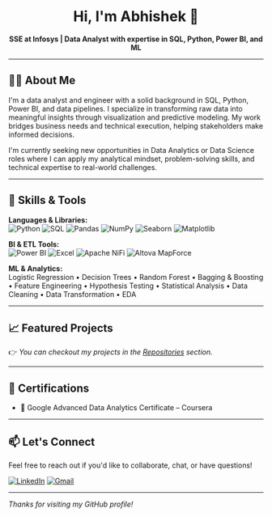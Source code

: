 <h1 align="center">Hi, I'm Abhishek 👋</h1>

<p align="center">
  <b>SSE at Infosys | Data Analyst with expertise in SQL, Python, Power BI, and ML </b>
</p>

---

## 👨‍💻 About Me

I'm a data analyst and engineer with a solid background in SQL, Python, Power BI, and data pipelines. I specialize in transforming raw data into meaningful insights through visualization and predictive modeling. My work bridges business needs and technical execution, helping stakeholders make informed decisions.

I'm currently seeking new opportunities in Data Analytics or Data Science roles where I can apply my analytical mindset, problem-solving skills, and technical expertise to real-world challenges.

---

## 🧠 Skills & Tools

**Languages & Libraries:**  
![Python](https://img.shields.io/badge/Python-3776AB?style=flat-square&logo=python&logoColor=white)
![SQL](https://img.shields.io/badge/SQL-336791?style=flat-square&logo=postgresql&logoColor=white)
![Pandas](https://img.shields.io/badge/Pandas-150458?style=flat-square&logo=pandas)
![NumPy](https://img.shields.io/badge/NumPy-013243?style=flat-square&logo=numpy)
![Seaborn](https://img.shields.io/badge/Seaborn-3776AB?style=flat-square&logo=python)
![Matplotlib](https://img.shields.io/badge/Matplotlib-11557c?style=flat-square)

**BI & ETL Tools:**  
![Power BI](https://img.shields.io/badge/PowerBI-F2C811?style=flat-square&logo=powerbi&logoColor=black)
![Excel](https://img.shields.io/badge/Excel-217346?style=flat-square&logo=microsoft-excel&logoColor=white)
![Apache NiFi](https://img.shields.io/badge/Apache%20NiFi-003A70?style=flat-square&logo=apache)
![Altova MapForce](https://img.shields.io/badge/Altova-MapForce-blue?style=flat-square)

**ML & Analytics:**  
Logistic Regression • Decision Trees • Random Forest • Bagging & Boosting • Feature Engineering • Hypothesis Testing • Statistical Analysis • Data Cleaning • Data Transformation • EDA

---

## 📈 Featured Projects


👉 _You can checkout my projects in the [Repositories](https://github.com/abhishek-s-shirol?tab=repositories) section._

---

## 📜 Certifications

- 🏅 Google Advanced Data Analytics Certificate – Coursera

---

## 📫 Let's Connect

Feel free to reach out if you'd like to collaborate, chat, or have questions!

[![LinkedIn](https://img.shields.io/badge/LinkedIn-blue?style=flat-square&logo=linkedin&logoColor=white)](https://www.linkedin.com/in/abhishek-shivanand-shirol)
[![Gmail](https://img.shields.io/badge/Email-D14836?style=flat-square&logo=gmail&logoColor=white)](mailto:abhishek.shirol@gmail.com)

---

_Thanks for visiting my GitHub profile!_
